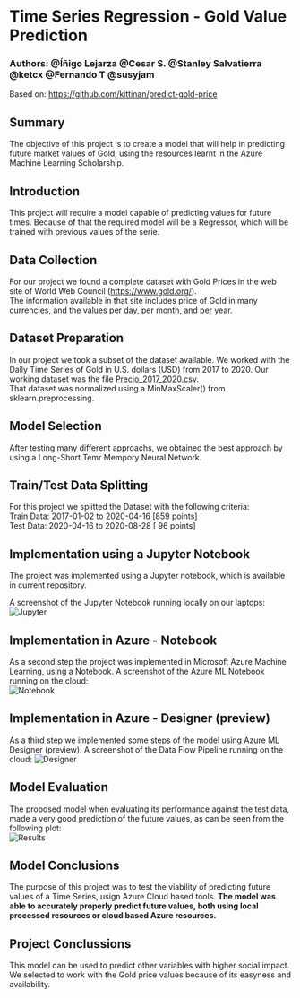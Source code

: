 # Time Series Regression - Gold Value Prediction

### Authors: @Íñigo Lejarza @Cesar S. @Stanley Salvatierra @ketcx @Fernando T @susyjam
Based on: https://github.com/kittinan/predict-gold-price

## Summary
The objective of this project is to create a model that will help in predicting future market values of Gold, using the resources learnt in the Azure Machine Learning Scholarship.

## Introduction
This project will require a model capable of predicting values for future times. Because of that the required model will be a Regressor, which will be trained with previous values of the serie.

## Data Collection
For our project we found a complete dataset with Gold Prices in the web site of World Web Council (https://www.gold.org/).  
The information available in that site includes price of Gold in many currencies, and the values per day, per month, and per year.

## Dataset Preparation
In our project we took a subset of the dataset available.
We worked with the Daily Time Series of Gold in U.S. dollars (USD) from 2017 to 2020.
Our working dataset was the file [Precio_2017_2020.csv](Precio_2017_2020.csv).  
That dataset was normalized using a MinMaxScaler() from sklearn.preprocessing. 

## Model Selection
After testing many different approachs, we obtained the best approach by using a Long-Short Temr Mempory Neural Network.

## Train/Test Data Splitting
For this project we splitted the Dataset with the following criteria:  
Train Data: 2017-01-02 to 2020-04-16  [859 points]  
Test Data:  2020-04-16 to 2020-08-28  [ 96 points]  

## Implementation using a Jupyter Notebook

The project was implemented using a Jupyter notebook, which is available in current repository.

A screenshot of the Jupyter Notebook running locally on our laptops:  
![Jupyter](/images/Jupyter_local_02.png)  

## Implementation in Azure - Notebook

As a second step the project was implemented in Microsoft Azure Machine Learning, using a Notebook.
A screenshot of the Azure ML Notebook running on the cloud:  
![Notebook](/images/Jupyter_Azure_02.png)   

## Implementation in Azure - Designer (preview)

As a third step we implemented some steps of the model using Azure ML Designer (preview).
A screenshot of the Data Flow Pipeline running on the cloud: 
![Designer](/images/Pipeline_Azure_01.png)   

## Model Evaluation
The proposed model when evaluating its performance against the test data, made a very good prediction of the future values, as can be seen from the following plot:  
![Results](/images/Prediction_01.png) 

## Model Conclusions
The purpose of this project was to test the viability of predicting future values of a Time Series, usign Azure Cloud based tools.
**The model was able to accurately properly predict future values, both using local processed resources or cloud based Azure resources.**

## Project Conclussions
This model can be used to predict other variables with higher social impact. We selected to work with the Gold price values because of its easyness and availability.





